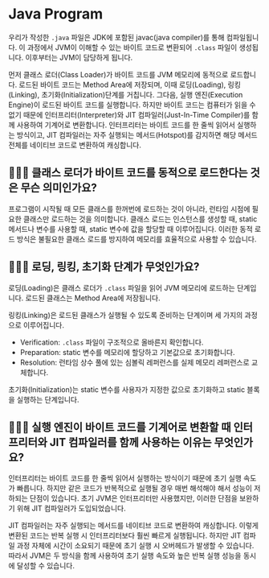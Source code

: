 # Java Program

우리가 작성한 `.java` 파일은 JDK에 포함된 javac(java compiler)를 통해 컴파일됩니다. 이 과정에서 JVM이 이해할 수 있는 바이트 코드로 변환되어 `.class` 파일이 생성됩니다. 이후부터는 JVM이 담당하게 됩니다. 

먼저 클래스 로더(Class Loader)가 바이트 코드를 JVM 메모리에 동적으로 로드합니다. 로드된 바이트 코드는 Method Area에 저장되며, 이때 로딩(Loading), 링킹(Linking), 초기화(Initialization)단계를 거칩니다. 그다음, 실행 엔진(Execution Engine)이 로드된 바이트 코드를 실행합니다. 하지만 바이트 코드는 컴퓨터가 읽을 수 없기 때문에 인터프리터(Interpreter)와 JIT 컴파일러(Just-In-Time Compiler)를 함께 사용하여 기계어로 변환합니다. 인터프리터는 바이트 코드를 한 줄씩 읽어서 실행하는 방식이고, JIT 컴파일러는 자주 실행되는 메서드(Hotspot)를 감지하면 해당 메서드 전체를 네이티브 코드로 변환하여 캐싱합니다.

## 🤷🏻‍♂️ 클래스 로더가 바이트 코드를 동적으로 로드한다는 것은 무슨 의미인가요?

프로그램이 시작될 때 모든 클래스를 한꺼번에 로드하는 것이 아니라, 런타임 시점에 필요한 클래스만 로드하는 것을 의미합니다. 클래스 로드는 인스턴스를 생성할 때, static 메서드나 변수를 사용할 때, static 변수에 값을 할당할 때 이루어집니다. 이러한 동적 로드 방식은 불필요한 클래스 로드를 방지하여 메모리를 효율적으로 사용할 수 있습니다.

## 🤷🏻‍♂️ 로딩, 링킹, 초기화 단계가 무엇인가요?

로딩(Loading)은 클래스 로더가 `.class` 파일을 읽어 JVM 메모리에 로드하는 단계입니다. 로드된 클래스는 Method Area에 저장됩니다.

링킹(Linking)은 로드된 클래스가 실행될 수 있도록 준비하는 단계이며 세 가지의 과정으로 이루어집니다.

- Verification: `.class` 파일이 구조적으로 올바른지 확인합니다.
- Preparation: static 변수를 메모리에 할당하고 기본값으로 초기화합니다.
- Resolution: 런타임 상수 풀에 있는 심볼릭 레퍼런스를 실제 메모리 레퍼런스로 교체합니다.

초기화(Initialization)는 static 변수를 사용자가 지정한 값으로 초기화하고 static 블록을 실행하는 단계입니다.

## 🤷🏻‍♂️ 실행 엔진이 바이트 코드를 기계어로 변환할 때 인터프리터와 JIT 컴파일러를 함께 사용하는 이유는 무엇인가요?

인터프리터는 바이트 코드를 한 줄씩 읽어서 실행하는 방식이기 때문에 초기 실행 속도가 빠릅니다. 하지만 같은 코드가 반복적으로 실행될 경우 매번 해석해야 해서 성능이 저하되는 단점이 있습니다. 초기 JVM은 인터프리터만 사용했지만, 이러한 단점을 보완하기 위해 JIT 컴파일러가 도입되었습니다.

JIT 컴파일러는 자주 실행되는 메서드를 네이티브 코드로 변환하여 캐싱합니다. 이렇게 변환된 코드는 반복 실행 시 인터프리터보다 훨씬 빠르게 실행됩니다. 하지만 JIT 컴파일 과정 자체에 시간이 소요되기 때문에 초기 실행 시 오버헤드가 발생할 수 있습니다. 따라서 JVM은 두 방식을 함께 사용하여 초기 실행 속도와 높은 반복 실행 성능을 동시에 달성할 수 있습니다.